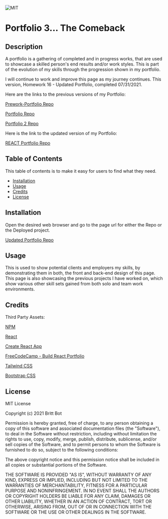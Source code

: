 ![MIT](https://img.shields.io/badge/License-MIT-yellow.svg)
# Portfolio 3... The Comeback
## Description 

A portfolio is a gathering of completed and in progress works, that are used to showcase a skilled person's end results and/or work styles. This is part of the evolution of my skills through the progression shown in my portfolio.

I will continue to work and improve this page as my journey continues. This version, Homework 16 - Updated Portfolio, completed 07/31/2021. 


Here are the links to the previous versions of my Portfolio:

[Prework-Portfolio Repo](https://github.com/britt-bot/Prework-Portfolio)

[Portfolio Repo](https://github.com/britt-bot/Portfolio)

[Portfolio 2 Repo](https://github.com/britt-bot/08-updated_portfolio)

Here is the link to the updated version of my Portfolio:

[REACT Portfolio Repo](https://github.com/britt-bot/20-React_Portfolio)


## Table of Contents 

This table of contents is to make it easy for users to find what they need.

* [Installation](#installation)
* [Usage](#usage)
* [Credits](#credits)
* [License](#license)


## Installation

Open the desired web browser and go to the page url for either the Repo or the Deployed project.

[Updated Portfolio Repo](https://github.com/britt-bot/16-Updated_Portfolio)


## Usage 

This is used to show potential clients and employers my skills, by demonstrating them in both, the front and back-end design of this page. This page is also showcasing the previous projects I have worked on, which show various other skill sets gained from both solo and team work environments. 


## Credits

Third Party Assets:

[NPM](https://www.npmjs.com/)

[React](https://reactjs.org/)

[Create React App](https://github.com/facebook/create-react-app)

[FreeCodeCamp - Build React Portfolio](https://www.freecodecamp.org/news/build-portfolio-website-react/)

[Tailwind CSS](https://tailwindcss.com/)

[Bootstrap CSS](https://getbootstrap.com/)


## License

MIT License

Copyright (c) 2021 Britt Bot

Permission is hereby granted, free of charge, to any person obtaining a copy
of this software and associated documentation files (the "Software"), to deal
in the Software without restriction, including without limitation the rights
to use, copy, modify, merge, publish, distribute, sublicense, and/or sell
copies of the Software, and to permit persons to whom the Software is
furnished to do so, subject to the following conditions:

The above copyright notice and this permission notice shall be included in all
copies or substantial portions of the Software.

THE SOFTWARE IS PROVIDED "AS IS", WITHOUT WARRANTY OF ANY KIND, EXPRESS OR
IMPLIED, INCLUDING BUT NOT LIMITED TO THE WARRANTIES OF MERCHANTABILITY,
FITNESS FOR A PARTICULAR PURPOSE AND NONINFRINGEMENT. IN NO EVENT SHALL THE
AUTHORS OR COPYRIGHT HOLDERS BE LIABLE FOR ANY CLAIM, DAMAGES OR OTHER
LIABILITY, WHETHER IN AN ACTION OF CONTRACT, TORT OR OTHERWISE, ARISING FROM,
OUT OF OR IN CONNECTION WITH THE SOFTWARE OR THE USE OR OTHER DEALINGS IN THE
SOFTWARE.

